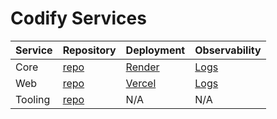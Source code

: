 # Codify Services

| Service  | Repository | Deployment | Observability
| -------- | ---------- | ----------- | -----------
| Core     | [repo](https://github.com/codify-sh/core) | [Render](https://dashboard.render.com/web/srv-ctfl5hl2ng1s738koivg/events) | [Logs](https://dashboard.render.com/web/srv-ctfl5hl2ng1s738koivg/logs)
| Web | [repo](https://github.com/codify-sh/web) | [Vercel](https://vercel.com/codify-sh/web/deployments) | [Logs](https://console.baselime.io/codify-sh/vercel-codify-sh/default/home?requests={%22filters%22:%22[]%22,%22from%22:%221734297458004%22,%22to%22:%221734301058004%22}&view=requests)
| Tooling | [repo](https://github.com/codify-sh/tooling) | N/A | N/A |
